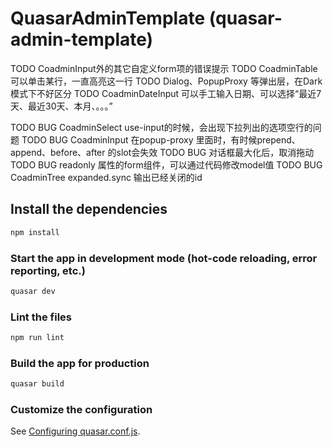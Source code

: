 # QuasarAdminTemplate (quasar-admin-template)

TODO CoadminInput外的其它自定义form项的错误提示
TODO CoadminTable 可以单击某行，一直高亮这一行
TODO Dialog、PopupProxy 等弹出层，在Dark模式下不好区分
TODO CoadminDateInput 可以手工输入日期、可以选择“最近7天、最近30天、本月、。。。”

TODO BUG CoadminSelect use-input的时候，会出现下拉列出的选项空行的问题
TODO BUG CoadminInput 在popup-proxy 里面时，有时候prepend、append、before、after 的slot会失效
TODO BUG 对话框最大化后，取消拖动
TODO BUG readonly 属性的form组件，可以通过代码修改model值
TODO BUG CoadminTree expanded.sync 输出已经关闭的id

## Install the dependencies
```bash
npm install
```

### Start the app in development mode (hot-code reloading, error reporting, etc.)
```bash
quasar dev
```

### Lint the files
```bash
npm run lint
```

### Build the app for production
```bash
quasar build
```

### Customize the configuration
See [Configuring quasar.conf.js](https://quasar.dev/quasar-cli/quasar-conf-js).
